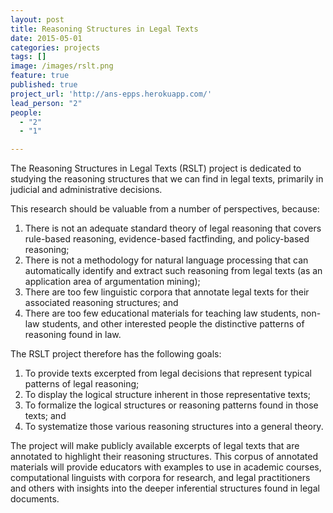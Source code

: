 ```yaml
---
layout: post
title: Reasoning Structures in Legal Texts
date: 2015-05-01
categories: projects
tags: []
image: /images/rslt.png
feature: true
published: true
project_url: 'http://ans-epps.herokuapp.com/'
lead_person: "2"
people:
  - "2"
  - "1"

---
```


The Reasoning Structures in Legal Texts (RSLT) project is dedicated to studying the reasoning structures that we can find in legal texts, primarily in judicial and administrative decisions.

<!--more-->

This research should be valuable from a number of perspectives, because:

1.  There is not an adequate standard theory of legal reasoning that covers rule-based reasoning, evidence-based factfinding, and policy-based reasoning;
2.  There is not a methodology for natural language processing that can automatically identify and extract such reasoning from legal texts (as an application area of argumentation mining);
3.  There are too few linguistic corpora that annotate legal texts for their associated reasoning structures; and
4.  There are too few educational materials for teaching law students, non-law students, and other interested people the distinctive patterns of reasoning found in law.

The RSLT project therefore has the following goals:

1. To provide texts excerpted from legal decisions that represent typical patterns of legal reasoning;
2. To display the logical structure inherent in those representative texts;
3. To formalize the logical structures or reasoning patterns found in those texts; and
4. To systematize those various reasoning structures into a general theory.

The project will make publicly available excerpts of legal texts that are annotated to highlight their reasoning structures. This corpus of annotated materials will provide educators with examples to use in academic courses, computational linguists with corpora for research, and legal practitioners and others with insights into the deeper inferential structures found in legal documents.
